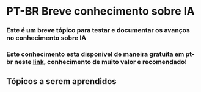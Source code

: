 # PT-BR Breve conhecimento sobre IA
### Este é um breve tópico para testar e documentar os avanços no conhecimento sobre IA
### Este conhecimento esta disponivel de maneira gratuita em pt-br neste [link](https://www.deeplearningbook.com.br), conhecimento de muito valor e recomendado!
## Tópicos a serem aprendidos
### 
